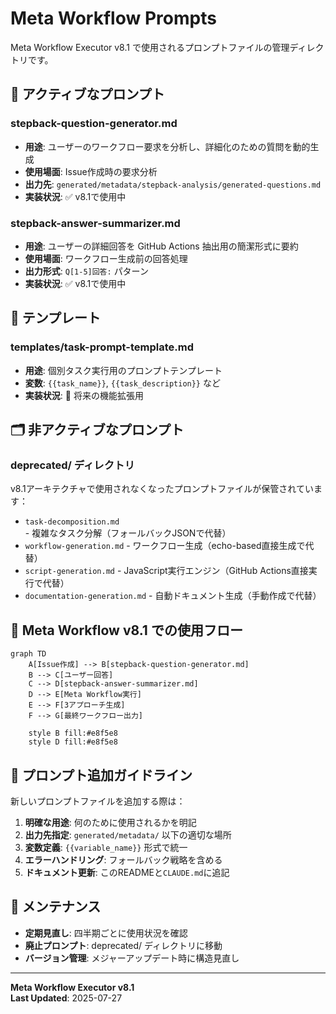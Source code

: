 # Meta Workflow Prompts

Meta Workflow Executor v8.1 で使用されるプロンプトファイルの管理ディレクトリです。

## 📁 アクティブなプロンプト

### **stepback-question-generator.md**
- **用途**: ユーザーのワークフロー要求を分析し、詳細化のための質問を動的生成
- **使用場面**: Issue作成時の要求分析
- **出力先**: `generated/metadata/stepback-analysis/generated-questions.md`
- **実装状況**: ✅ v8.1で使用中

### **stepback-answer-summarizer.md**
- **用途**: ユーザーの詳細回答を GitHub Actions 抽出用の簡潔形式に要約
- **使用場面**: ワークフロー生成前の回答処理
- **出力形式**: `Q[1-5]回答:` パターン
- **実装状況**: ✅ v8.1で使用中

## 📂 テンプレート

### **templates/task-prompt-template.md**
- **用途**: 個別タスク実行用のプロンプトテンプレート
- **変数**: `{{task_name}}`, `{{task_description}}` など
- **実装状況**: 🔄 将来の機能拡張用

## 🗂️ 非アクティブなプロンプト

### **deprecated/** ディレクトリ
v8.1アーキテクチャで使用されなくなったプロンプトファイルが保管されています：
- `task-decomposition.md` - 複雑なタスク分解（フォールバックJSONで代替）
- `workflow-generation.md` - ワークフロー生成（echo-based直接生成で代替）
- `script-generation.md` - JavaScript実行エンジン（GitHub Actions直接実行で代替）
- `documentation-generation.md` - 自動ドキュメント生成（手動作成で代替）

## 🔄 Meta Workflow v8.1 での使用フロー

```mermaid
graph TD
    A[Issue作成] --> B[stepback-question-generator.md]
    B --> C[ユーザー回答]
    C --> D[stepback-answer-summarizer.md]
    D --> E[Meta Workflow実行]
    E --> F[3アプローチ生成]
    F --> G[最終ワークフロー出力]
    
    style B fill:#e8f5e8
    style D fill:#e8f5e8
```

## 📝 プロンプト追加ガイドライン

新しいプロンプトファイルを追加する際は：

1. **明確な用途**: 何のために使用されるかを明記
2. **出力先指定**: `generated/metadata/` 以下の適切な場所
3. **変数定義**: `{{variable_name}}` 形式で統一
4. **エラーハンドリング**: フォールバック戦略を含める
5. **ドキュメント更新**: このREADMEと`CLAUDE.md`に追記

## 🔧 メンテナンス

- **定期見直し**: 四半期ごとに使用状況を確認
- **廃止プロンプト**: deprecated/ ディレクトリに移動
- **バージョン管理**: メジャーアップデート時に構造見直し

---

**Meta Workflow Executor v8.1**  
**Last Updated**: 2025-07-27